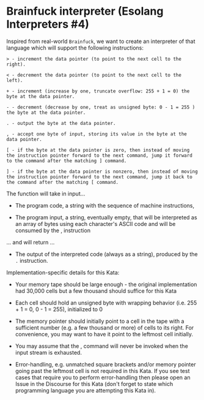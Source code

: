 # Brainfuck interpreter (Esolang Interpreters #4)

Inspired from real-world `Brainfuck`, we want to create an interpreter of that language which will support the following instructions:

```
> - increment the data pointer (to point to the next cell to the right).

< - decrement the data pointer (to point to the next cell to the left).

+ - increment (increase by one, truncate overflow: 255 + 1 = 0) the byte at the data pointer.

- - decrement (decrease by one, treat as unsigned byte: 0 - 1 = 255 ) the byte at the data pointer.

. - output the byte at the data pointer.

, - accept one byte of input, storing its value in the byte at the data pointer.

[ - if the byte at the data pointer is zero, then instead of moving the instruction pointer forward to the next command, jump it forward to the command after the matching ] command.

] - if the byte at the data pointer is nonzero, then instead of moving the instruction pointer forward to the next command, jump it back to the command after the matching [ command.
```

The function will take in input...

- The program code, a string with the sequence of machine instructions,

- The program input, a string, eventually empty, that will be interpreted as an array of bytes using each character's ASCII code and will be consumed by the , instruction

... and will return ...

- The output of the interpreted code (always as a string), produced by the `.` instruction.

Implementation-specific details for this Kata:

- Your memory tape should be large enough - the original implementation had 30,000 cells but a few thousand should suffice for this Kata

- Each cell should hold an unsigned byte with wrapping behavior (i.e. 255 + 1 = 0, 0 - 1 = 255), initialized to 0

- The memory pointer should initially point to a cell in the tape with a sufficient number (e.g. a few thousand or more) of cells to its right. For convenience, you may want to have it point to the leftmost cell initially.

- You may assume that the , command will never be invoked when the input stream is exhausted.

- Error-handling, e.g. unmatched square brackets and/or memory pointer going past the leftmost cell is not required in this Kata. If you see test cases that require you to perform error-handling then please open an Issue in the Discourse for this Kata (don't forget to state which programming language you are attempting this Kata in).
